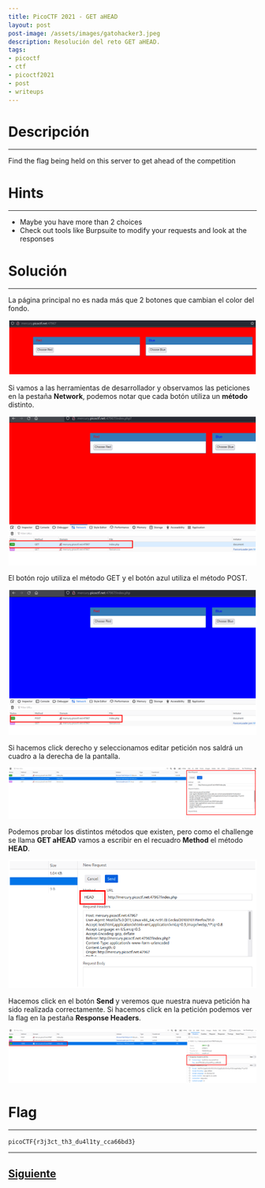 ```yaml
---
title: PicoCTF 2021 - GET aHEAD
layout: post
post-image: /assets/images/gatohacker3.jpeg 
description: Resolución del reto GET aHEAD. 
tags:
- picoctf
- ctf
- picoctf2021
- post
- writeups
---
```

# Descripción
---

Find the flag being held on this server to get ahead of the competition


# Hints
---

- Maybe you have more than 2 choices
- Check out tools like Burpsuite to modify your requests and look at the responses


# Solución
---

La página principal no es nada más que 2 botones que cambian el color del fondo.

![](/images/images-picoctf-2021/get-ahead-1.png)

Si vamos a las herramientas de desarrollador y observamos las peticiones en la pestaña **Network**, podemos notar que cada botón utiliza un **método** distinto.

![](/images/images-picoctf-2021/get-ahead-2.png)

El botón rojo utiliza el método GET y el botón azul utiliza el método POST.

![](/images/images-picoctf-2021/get-ahead-3.png)

Si hacemos click derecho y seleccionamos editar petición nos saldrá un cuadro a la derecha de la pantalla.

![](/images/images-picoctf-2021/get-ahead-4.png)

Podemos probar los distintos métodos que existen, pero como el challenge se llama **GET aHEAD** vamos a escribir en el recuadro **Method** el método **HEAD**.

![](/images/images-picoctf-2021/get-ahead-5.png)

Hacemos click en el botón **Send** y veremos que nuestra nueva petición ha sido realizada correctamente. Si hacemos click en la petición podemos ver la flag en la pestaña **Response Headers**.

![](/images/images-picoctf-2021/get-ahead-6.png)


# Flag
---

`picoCTF{r3j3ct_th3_du4l1ty_cca66bd3}`

---

## [Siguiente](/Cookies)